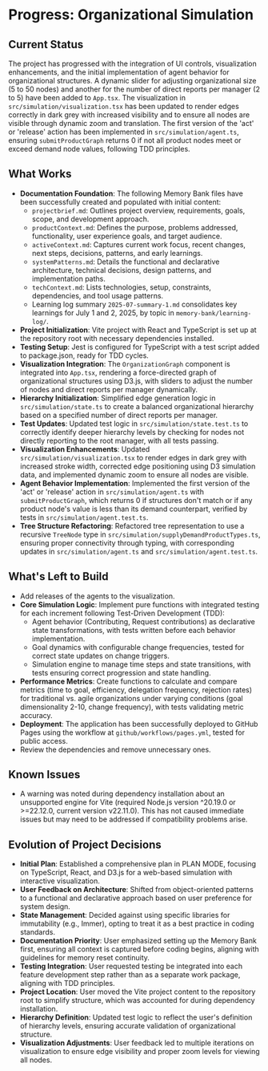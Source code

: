# Progress: Organizational Simulation

## Current Status
The project has progressed with the integration of UI controls, visualization enhancements, and the initial implementation of agent behavior for organizational structures. A dynamic slider for adjusting organizational size (5 to 50 nodes) and another for the number of direct reports per manager (2 to 5) have been added to `App.tsx`. The visualization in `src/simulation/visualization.tsx` has been updated to render edges correctly in dark grey with increased visibility and to ensure all nodes are visible through dynamic zoom and translation. The first version of the 'act' or 'release' action has been implemented in `src/simulation/agent.ts`, ensuring `submitProductGraph` returns 0 if not all product nodes meet or exceed demand node values, following TDD principles.

## What Works
- **Documentation Foundation**: The following Memory Bank files have been successfully created and populated with initial content:
  - `projectbrief.md`: Outlines project overview, requirements, goals, scope, and development approach.
  - `productContext.md`: Defines the purpose, problems addressed, functionality, user experience goals, and target audience.
  - `activeContext.md`: Captures current work focus, recent changes, next steps, decisions, patterns, and early learnings.
  - `systemPatterns.md`: Details the functional and declarative architecture, technical decisions, design patterns, and implementation paths.
  - `techContext.md`: Lists technologies, setup, constraints, dependencies, and tool usage patterns.
  - Learning log summary `2025-07-summary-1.md` consolidates key learnings for July 1 and 2, 2025, by topic in `memory-bank/learning-log/`.
- **Project Initialization**: Vite project with React and TypeScript is set up at the repository root with necessary dependencies installed.
- **Testing Setup**: Jest is configured for TypeScript with a test script added to package.json, ready for TDD cycles.
- **Visualization Integration**: The `OrganizationGraph` component is integrated into `App.tsx`, rendering a force-directed graph of organizational structures using D3.js, with sliders to adjust the number of nodes and direct reports per manager dynamically.
- **Hierarchy Initialization**: Simplified edge generation logic in `src/simulation/state.ts` to create a balanced organizational hierarchy based on a specified number of direct reports per manager.
- **Test Updates**: Updated test logic in `src/simulation/state.test.ts` to correctly identify deeper hierarchy levels by checking for nodes not directly reporting to the root manager, with all tests passing.
- **Visualization Enhancements**: Updated `src/simulation/visualization.tsx` to render edges in dark grey with increased stroke width, corrected edge positioning using D3 simulation data, and implemented dynamic zoom to ensure all nodes are visible.
- **Agent Behavior Implementation**: Implemented the first version of the 'act' or 'release' action in `src/simulation/agent.ts` with `submitProductGraph`, which returns 0 if structures don't match or if any product node's value is less than its demand counterpart, verified by tests in `src/simulation/agent.test.ts`.
- **Tree Structure Refactoring**: Refactored tree representation to use a recursive `TreeNode` type in `src/simulation/supplyDemandProductTypes.ts`, ensuring proper connectivity through typing, with corresponding updates in `src/simulation/agent.ts` and `src/simulation/agent.test.ts`.

## What's Left to Build
- Add releases of the agents to the visualization.
- **Core Simulation Logic**: Implement pure functions with integrated testing for each increment following Test-Driven Development (TDD):
  - Agent behavior (Contributing, Request contributions) as declarative state transformations, with tests written before each behavior implementation.
  - Goal dynamics with configurable change frequencies, tested for correct state updates on change triggers.
  - Simulation engine to manage time steps and state transitions, with tests ensuring correct progression and state handling.
- **Performance Metrics**: Create functions to calculate and compare metrics (time to goal, efficiency, delegation frequency, rejection rates) for traditional vs. agile organizations under varying conditions (goal dimensionality 2-10, change frequency), with tests validating metric accuracy.
- **Deployment**: The application has been successfully deployed to GitHub Pages using the workflow at `github/workflows/pages.yml`, tested for public access.
- Review the dependencies and remove unnecessary ones.

## Known Issues
- A warning was noted during dependency installation about an unsupported engine for Vite (required Node.js version ^20.19.0 or >=22.12.0, current version v22.11.0). This has not caused immediate issues but may need to be addressed if compatibility problems arise.

## Evolution of Project Decisions
- **Initial Plan**: Established a comprehensive plan in PLAN MODE, focusing on TypeScript, React, and D3.js for a web-based simulation with interactive visualization.
- **User Feedback on Architecture**: Shifted from object-oriented patterns to a functional and declarative approach based on user preference for system design.
- **State Management**: Decided against using specific libraries for immutability (e.g., Immer), opting to treat it as a best practice in coding standards.
- **Documentation Priority**: User emphasized setting up the Memory Bank first, ensuring all context is captured before coding begins, aligning with guidelines for memory reset continuity.
- **Testing Integration**: User requested testing be integrated into each feature development step rather than as a separate work package, aligning with TDD principles.
- **Project Location**: User moved the Vite project content to the repository root to simplify structure, which was accounted for during dependency installation.
- **Hierarchy Definition**: Updated test logic to reflect the user's definition of hierarchy levels, ensuring accurate validation of organizational structure.
- **Visualization Adjustments**: User feedback led to multiple iterations on visualization to ensure edge visibility and proper zoom levels for viewing all nodes.
